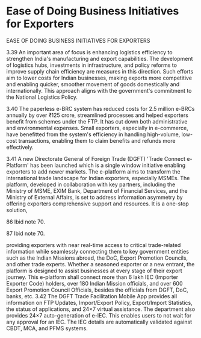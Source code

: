 # Ease of Doing Business Initiatives for Exporters

EASE OF DOING BUSINESS INITIATIVES FOR EXPORTERS

3.39    An important area of focus is enhancing logistics efficiency to strengthen India's manufacturing and export capabilities. The development of logistics hubs, investments in infrastructure, and policy reforms to improve supply chain efficiency are measures in this direction. Such efforts aim to lower costs for Indian businesses, making exports more competitive and enabling quicker, smoother movement of goods domestically and internationally. This approach aligns with the government's commitment to the National Logistics Policy.

3.40 The paperless e-BRC system has reduced costs for 2.5 million e-BRCs annually by over ₹125 crore, streamlined processes and helped exporters benefit from schemes under the FTP. It has cut down both administrative and environmental expenses. Small exporters, especially in e-commerce, have benefitted from the system's efficiency in handling  high-volume,  low-cost  transactions,  enabling  them  to  claim  benefits  and refunds more effectively.

3.41    A new Directorate General of Foreign Trade (DGFT) 'Trade Connect e-Platform' has been launched which is a single window initiative enabling exporters to add newer markets.  The  e-platform  aims  to  transform  the  international  trade  landscape  for Indian  exporters,  especially  MSMEs.  The  platform,  developed  in  collaboration  with key partners, including the Ministry of MSME, EXIM Bank, Department of Financial Services, and the Ministry of External Affairs, is set to address information asymmetry by offering exporters comprehensive support and resources. It is a one-stop solution,

86  Ibid note 70.

87  Ibid note 70.

providing exporters with near real-time access to critical trade-related information while seamlessly connecting them to key government entities such as the Indian Missions abroad,  the  DoC,  Export  Promotion  Councils,  and  other  trade  experts.  Whether  a seasoned exporter or a new entrant, the platform is designed to assist businesses at every stage of their export journey. This e-platform shall connect more than 6 lakh IEC (Importer Exporter Code) holders, over 180 Indian Mission officials, and over 600 Export Promotion Council Officials, besides the officials from DGFT, DoC, banks, etc. 3.42    The  DGFT  Trade  Facilitation  Mobile  App  provides  all  information  on  FTP Updates, Import/Export Policy, Export/Import Statistics, the status of applications, and 24×7 virtual assistance. The department also provides 24×7 auto-generation of e-IEC. This enables users to not wait for any approval for an IEC. The IEC details are automatically validated against CBDT, MCA, and PFMS systems.

##